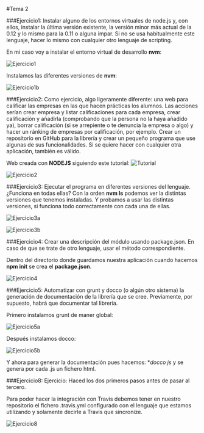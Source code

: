 #Tema 2

###Ejercicio1: Instalar alguno de los entornos virtuales de node.js y, con ellos, instalar la última versión existente, la versión minor más actual de la 0.12 y lo mismo para la 0.11 o alguna impar. Si no se usa habitualmente este lenguaje, hacer lo mismo con cualquier otro lenguaje de scripting. 

En mi caso voy a instalar el entorno virtual de desarrollo **nvm**:

![Ejercicio1](https://www.dropbox.com/s/766cz38a3al5xf3/Ejercicio1.png?dl=1)

Instalamos las diferentes versiones de **nvm**:

![Ejercicio1b](https://www.dropbox.com/s/umh0n46vpuneax1/Ejercicio1b.png?dl=1)

###Ejercicio2: Como ejercicio, algo ligeramente diferente: una web para calificar las empresas en las que hacen prácticas los alumnos. Las acciones serían crear empresa y listar calificaciones para cada empresa, crear calificación y añadirla (comprobando que la persona no la haya añadido ya), borrar calificación (si se arrepiente o te denuncia la empresa o algo) y hacer un ránking de empresas por calificación, por ejemplo. Crear un repositorio en GitHub para la librería y crear un pequeño programa que use algunas de sus funcionalidades. Si se quiere hacer con cualquier otra aplicación, también es válido.

Web creada con **NODEJS** siguiendo este tutorial: ![Tutorial](http://codehero.co/nodejs-y-express-instalacion-e-iniciacion/)

![Ejercicio2](https://www.dropbox.com/s/gvdmrrhto1rrrsy/Ejercicio2.png?dl=1)

###Ejercicio3: Ejecutar el programa en diferentes versiones del lenguaje. ¿Funciona en todas ellas?
Con la orden **nvm ls** podemos ver la distintas versiones que tenemos instaladas. Y
probamos a usar las distintas versiones, si funciona todo correctamente con cada una de ellas.

![Ejercicio3a](https://www.dropbox.com/s/gvpjoa2xrxqa2fg/Ejercicio3a.png?dl=1)

![Ejercicio3b](https://www.dropbox.com/s/7y2ewar0s8jrepy/Ejercicio3b.png?dl=1)

###Ejercicio4: Crear una descripción del módulo usando package.json. En caso de que se trate de otro lenguaje, usar el método correspondiente. 

Dentro del directorio donde guardamos nuestra aplicación cuando hacemos **npm init** se crea el **package.json**.

![Ejercicio4](https://www.dropbox.com/s/vvw4ex18m6y1fig/Ejercicio4.png?dl=1)

###Ejercicio5: Automatizar con grunt y docco (o algún otro sistema) la generación de documentación de la librería que se cree. Previamente, por supuesto, habrá que documentar tal librería.

Primero instalamos grunt de maner global:

![Ejercicio5a](https://www.dropbox.com/s/y8lzjd4xwelwa8f/Ejercicio5a.png?dl=1)

Después instalamos docco:

![Ejercicio5b](https://www.dropbox.com/s/zw6iyj9x0r4jx03/Ejercicio5b.png?dl=1)

Y ahora para generar la documentación pues hacemos: **docco *js** y se genera por cada .js un fichero html.

###Ejercicio8: Ejercicio: Haced los dos primeros pasos antes de pasar al tercero.

Para poder hacer la integración con Travis debemos tener en nuestro repositorio el fichero .travis.yml configurado con el lenguaje que estamos utilizando y solamente decirle a Travis que sincronize.

![Ejercicio8](https://www.dropbox.com/s/6i1drppa9sck3cx/Ejercicio8.png?dl=1)
